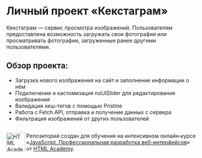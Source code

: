 # Личный проект «Кекстаграм»

Кекстаграм — сервис просмотра изображений. Пользователям предоставлена возможность загружать свои фотографии или просматривать фотографии, загруженные ранее другими пользователями.

## Обзор проекта:
* Загрузка нового изображения на сайт и заполнение информации о нём
* Подключение и кастомизация noUiSlider для редактирования изображения
* Валидация хеш-тегов с помощью Pristine
* Работа с Fetch API, отправка и получение данных с сервера
* Фильтрация изображений от других пользователей

##
<a href="https://htmlacademy.ru/intensive/javascript"><img align="left" width="50" height="50" alt="HTML Academy" src="https://up.htmlacademy.ru/static/img/intensive/javascript/logo-for-github-2.png"></a>

Репозиторий создан для обучения на интенсивном онлайн‑курсе «[JavaScript. Профессиональная разработка веб-интерфейсов](https://htmlacademy.ru/intensive/javascript)» от [HTML Academy](https://htmlacademy.ru).
